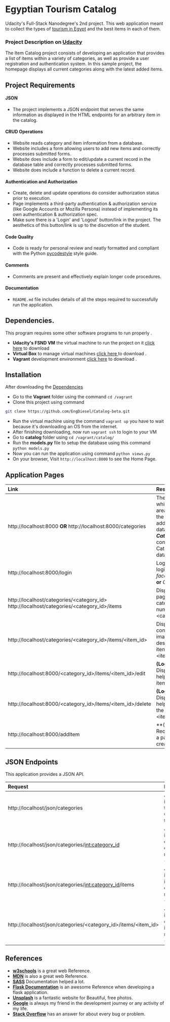 # Egyptian Tourism Catalog
Udacity's Full-Stack Nanodegree's 2nd project.
This web application meant to collect the types of [tourism in Egypt](https://en.wikipedia.org/wiki/Tourism_in_Egypt) and the best items in each of them.

### Project Description on [Udacity](https://www.udacity.com)
The Item Catalog project consists of developing an application that provides a list of items within a variety of categories, as well as provide a user registration and authentication system.
In this sample project, the homepage displays all current categories along with the latest added items.

## Project Requirements

#### JSON
  - The project implements a JSON endpoint that serves the same information as displayed in the HTML endpoints for an arbitrary item in the catalog.

#### CRUD Operations
- Website reads category and item information from a database.
- Website includes a form allowing users to add new items and correctly processes submitted forms.
- Website does include a form to edit/update a current record in the database table and correctly processes submitted forms.
- Website does include a function to delete a current record.

#### Authentication and Authorization
- Create, delete and update operations do consider authorization status prior to execution.
- Page implements a third-party authentication & authorization service (like Google Accounts or Mozilla Persona) instead of implementing its own authentication & authorization spec.
- Make sure there is a 'Login' and 'Logout' button/link in the project. The aesthetics of this button/link is up to the discretion of the student.

#### Code Quality
- Code is ready for personal review and neatly formatted and compliant with the Python [pycodestyle](https://www.python.org/dev/peps/pep-0008/) style guide.

#### Comments
- Comments are present and effectively explain longer code procedures.

#### Documentation
- `README.md` file includes details of all the steps required to successfully run the application.

## Dependencies.
This program requires some other software programs to run properly .

* **Udacity's FSND VM**  the virtual machine to run the project on it [click here](https://github.com/udacity/fullstack-nanodegree-vm) to download
* **Virtual Box** to manage virtual machines [click here ](https://www.virtualbox.org/wiki/Downloads) to download .
* **Vagrant** development environment [click here](https://www.vagrantup.com/) to download .

## Installation
After downloading the [Dependencies](##dependencies)
* Go to the **Vagrant** folder using the command `cd /vagrant`  
* Clone this project using command
```bash
git clone https://github.com/EngDiesel/Catalog-beta.git
```
* Run the virtual machine using the command `vagrant up` you have to wait because it's downloading an OS from the internet.
* After finishing downloading, now run `vagrant ssh` to login to your VM
* Go to **catalog** folder using `cd /vagrant/catalog/`
* Run the **models.py** file to setup the database using this command `python models.py`
* Now you can run the application using command `python views.py`
* On your browser, Visit `http://localhost:8000` to see the Home Page.

## Application Pages
| Link | Result |
| :-- | :------------- |
| http://localhost:8000 **OR** http://localhost:8000/categories | The home Page which have two areas, one of the is the **_Latest Items_** added to the database, and the **_Categories_** area contains all Categories in the database. |
| http://localhost:8000/login | Login page, you can login with your _facebook account_ **or** _Google Account_ |
| http://localhost/categories/<category_id> http://localhost/categories/<category_id>/items | Displays the items page for the category of id number <category_id> |
| http://localhost/categories/<category_id>/items/<item_id> | Displays a page contains the name, image and description for the item has id number <item_id>  |
| http://localhost:8000/<category_id>/items/<item_id>/edit | **(Login Required)** Displays a page helps you to edit the item of id <item_id> |
| http://localhost:8000/<category_id>/items/<item_id>/delete | **(Login Required)** Displays a page helps you to delete the item of id <item_id> |
| http://localhost:8000/addItem | **(Login Required)**Displays a page helps to create a new item |

## JSON Endpoints
This application provides a JSON API.

| Request | Response |
| :----- | :------------------------------------------- |
| http://localhost/json/categories | JSON Object includes all of the Categories in the DB. |
| http://localhost/json/categories/<int:category_id> | JSON Object includes details for the category of id number <category_id> |
| http://localhost/json/categories/<int:category_id>/items | JSON Object includes all items in the category of id number <category_id> |
| http://localhost/json/categories/<category_id>/items/<item_id> | JSON Object includes details of the item of id number <item_id> |

## References
- **[w3schools](https://www.w3schools.com/)** is a great web Reference.
- **[MDN](https://developer.mozilla.org/bm/docs/Web)** is also a great web Reference.
- **[SASS](https://sass-lang.com/)** Documentation helped a lot.
- **[Flask Documentation](http://flask.pocoo.org/docs/1.0/)** is an awesome Reference when developing a flask application.
- **[Unsplash](https://unsplash.com/)** is a fantastic website for Beautiful, free photos.
- **[Google](http://www.google.com)** is always my friend in the development journey or any activity of my life.
- **[Stack Overflow]()** has an answer for about every bug or problem.
